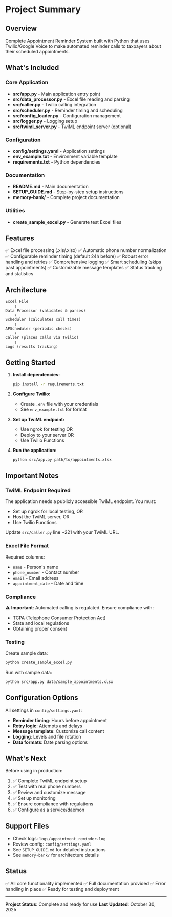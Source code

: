 # Project Summary

## Overview

Complete Appointment Reminder System built with Python that uses Twilio/Google Voice to make automated reminder calls to taxpayers about their scheduled appointments.

## What's Included

### Core Application
- **src/app.py** - Main application entry point
- **src/data_processor.py** - Excel file reading and parsing
- **src/caller.py** - Twilio calling integration
- **src/scheduler.py** - Reminder timing and scheduling
- **src/config_loader.py** - Configuration management
- **src/logger.py** - Logging setup
- **src/twiml_server.py** - TwiML endpoint server (optional)

### Configuration
- **config/settings.yaml** - Application settings
- **env_example.txt** - Environment variable template
- **requirements.txt** - Python dependencies

### Documentation
- **README.md** - Main documentation
- **SETUP_GUIDE.md** - Step-by-step setup instructions
- **memory-bank/** - Complete project documentation

### Utilities
- **create_sample_excel.py** - Generate test Excel files

## Features

✅ Excel file processing (.xls/.xlsx)
✅ Automatic phone number normalization
✅ Configurable reminder timing (default 24h before)
✅ Robust error handling and retries
✅ Comprehensive logging
✅ Smart scheduling (skips past appointments)
✅ Customizable message templates
✅ Status tracking and statistics

## Architecture

```
Excel File
    ↓
Data Processor (validates & parses)
    ↓
Scheduler (calculates call times)
    ↓
APScheduler (periodic checks)
    ↓
Caller (places calls via Twilio)
    ↓
Logs (results tracking)
```

## Getting Started

1. **Install dependencies:**
   ```bash
   pip install -r requirements.txt
   ```

2. **Configure Twilio:**
   - Create `.env` file with your credentials
   - See `env_example.txt` for format

3. **Set up TwiML endpoint:**
   - Use ngrok for testing OR
   - Deploy to your server OR
   - Use Twilio Functions

4. **Run the application:**
   ```bash
   python src/app.py path/to/appointments.xlsx
   ```

## Important Notes

### TwiML Endpoint Required

The application needs a publicly accessible TwiML endpoint. You must:
- Set up ngrok for local testing, OR
- Host the TwiML server, OR
- Use Twilio Functions

Update `src/caller.py` line ~221 with your TwiML URL.

### Excel File Format

Required columns:
- `name` - Person's name
- `phone_number` - Contact number
- `email` - Email address
- `appointment_date` - Date and time

### Compliance

⚠️ **Important**: Automated calling is regulated. Ensure compliance with:
- TCPA (Telephone Consumer Protection Act)
- State and local regulations
- Obtaining proper consent

### Testing

Create sample data:
```bash
python create_sample_excel.py
```

Run with sample data:
```bash
python src/app.py data/sample_appointments.xlsx
```

## Configuration Options

All settings in `config/settings.yaml`:

- **Reminder timing**: Hours before appointment
- **Retry logic**: Attempts and delays
- **Message template**: Customize call content
- **Logging**: Levels and file rotation
- **Data formats**: Date parsing options

## What's Next

Before using in production:

1. ✅ Complete TwiML endpoint setup
2. ✅ Test with real phone numbers
3. ✅ Review and customize message
4. ✅ Set up monitoring
5. ✅ Ensure compliance with regulations
6. ✅ Configure as a service/daemon

## Support Files

- Check logs: `logs/appointment_reminder.log`
- Review config: `config/settings.yaml`
- See `SETUP_GUIDE.md` for detailed instructions
- See `memory-bank/` for architecture details

## Status

✅ All core functionality implemented
✅ Full documentation provided
✅ Error handling in place
✅ Ready for testing and deployment

---

**Project Status**: Complete and ready for use
**Last Updated**: October 30, 2025

